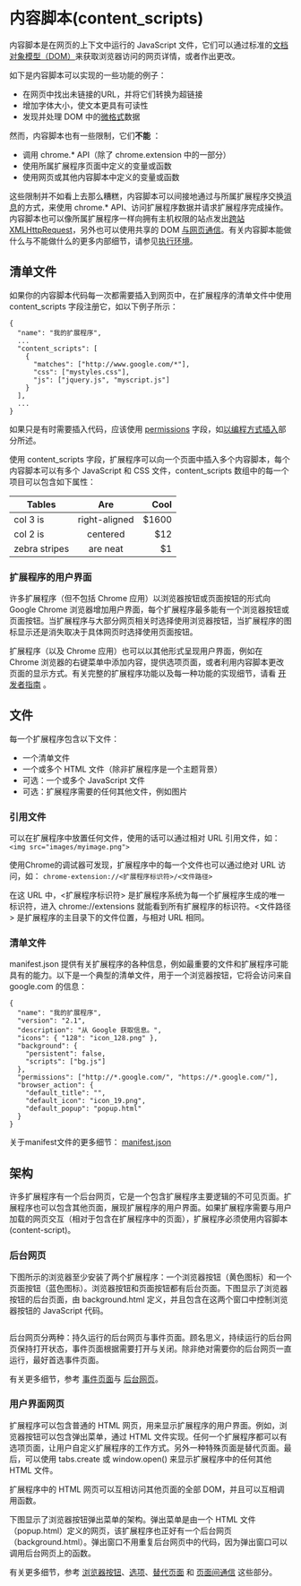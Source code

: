 # 内容脚本(content_scripts)

内容脚本是在网页的上下文中运行的 JavaScript 文件，它们可以通过标准的[文档对象模型（DOM）](http://www.w3.org/TR/DOM-Level-2-HTML/)来获取浏览器访问的网页详情，或者作出更改。

如下是内容脚本可以实现的一些功能的例子：

* 在网页中找出未链接的URL，并将它们转换为超链接
* 增加字体大小，使文本更具有可读性
* 发现并处理 DOM 中的[微格式](http://microformats.org/)数据

然而，内容脚本也有一些限制，它们**不能** ：

* 调用 chrome.* API（除了 chrome.extension 中的一部分）
* 使用所属扩展程序页面中定义的变量或函数
* 使用网页或其他内容脚本中定义的变量或函数

这些限制并不如看上去那么糟糕，内容脚本可以间接地通过与所属扩展程序交换[消息](messaging.md)的方式，来使用 chrome.* API、访问扩展程序数据并请求扩展程序完成操作。内容脚本也可以像所属扩展程序一样向拥有主机权限的站点发出[跨站 XMLHttpRequest](xhr.md)，另外也可以使用共享的 DOM [与网页通信](#host-page-communication)。有关内容脚本能做什么与不能做什么的更多内部细节，请参见[执行环境](#execution-environment)。

## 清单文件
如果你的内容脚本代码每一次都需要插入到网页中，在扩展程序的清单文件中使用 content_scripts 字段注册它，如以下例子所示：

```
{
  "name": "我的扩展程序",
  ...
  "content_scripts": [
    {
      "matches": ["http://www.google.com/*"],
      "css": ["mystyles.css"],
      "js": ["jquery.js", "myscript.js"]
    }
  ],
  ...
}
```
如果只是有时需要插入代码，应该使用 [permissions](declare_permissions.md) 字段，如[以编程方式插入](#pi)部分所述。

使用 content_scripts 字段，扩展程序可以向一个页面中插入多个内容脚本，每个内容脚本可以有多个 JavaScript 和 CSS 文件，content_scripts 数组中的每一个项目可以包含如下属性：

| Tables        | Are           | Cool  |
| ------------- |:-------------:| -----:|
| col 3 is      | right-aligned | $1600 |
| col 2 is      | centered      |   $12 |
| zebra stripes | are neat      |    $1 |



### 扩展程序的用户界面
许多扩展程序（但不包括 Chrome 应用）以浏览器按钮或页面按钮的形式向 Google Chrome 浏览器增加用户界面，每个扩展程序最多能有一个浏览器按钮或页面按钮。当扩展程序与大部分网页相关时选择使用浏览器按钮，当扩展程序的图标显示还是消失取决于具体网页时选择使用页面按钮。

扩展程序（以及 Chrome 应用）也可以以其他形式呈现用户界面，例如在 Chrome 浏览器的右键菜单中添加内容，提供选项页面，或者利用内容脚本更改页面的显示方式。有关完整的扩展程序功能以及每一种功能的实现细节，请看 [开发者指南]() 。

## 文件
每一个扩展程序包含以下文件：

* 一个清单文件
* 一个或多个 HTML 文件（除非扩展程序是一个主题背景）
* 可选：一个或多个 JavaScript 文件
* 可选：扩展程序需要的任何其他文件，例如图片

### 引用文件
可以在扩展程序中放置任何文件，使用的话可以通过相对 URL 引用文件，如：
` <img src="images/myimage.png"> `

使用Chrome的调试器可发现，扩展程序中的每一个文件也可以通过绝对 URL 访问，如：
`chrome-extension://<扩展程序标识符>/<文件路径>`

在这 URL 中，<扩展程序标识符> 是扩展程序系统为每一个扩展程序生成的唯一标识符，进入 chrome://extensions 就能看到所有扩展程序的标识符。<文件路径> 是扩展程序的主目录下的文件位置，与相对 URL 相同。

### 清单文件
manifest.json 提供有关扩展程序的各种信息，例如最重要的文件和扩展程序可能具有的能力。以下是一个典型的清单文件，用于一个浏览器按钮，它将会访问来自 google.com 的信息：

```
{
  "name": "我的扩展程序",
  "version": "2.1",
  "description": "从 Google 获取信息。",
  "icons": { "128": "icon_128.png" },
  "background": {
    "persistent": false,
    "scripts": ["bg.js"]
  },
  "permissions": ["http://*.google.com/", "https://*.google.com/"],
  "browser_action": {
    "default_title": "",
    "default_icon": "icon_19.png",
    "default_popup": "popup.html"
  }
}
```

关于manifest文件的更多细节： [manifest.json](manifest.md)


## 架构
许多扩展程序有一个后台网页，它是一个包含扩展程序主要逻辑的不可见页面。扩展程序也可以包含其他页面，展现扩展程序的用户界面。如果扩展程序需要与用户加载的网页交互（相对于包含在扩展程序中的页面），扩展程序必须使用内容脚本(content-script)。

### 后台网页
下图所示的浏览器至少安装了两个扩展程序：一个浏览器按钮（黄色图标）和一个页面按钮（蓝色图标）。浏览器按钮和页面按钮都有后台页面。下图显示了浏览器按钮的后台页面，由 background.html 定义，并且包含在这两个窗口中控制浏览器按钮的 JavaScript 代码。

![]()

后台网页分两种：持久运行的后台网页与事件页面。顾名思义，持续运行的后台网页保持打开状态，事件页面根据需要打开与关闭。除非绝对需要你的后台网页一直运行，最好首选事件页面。

有关更多细节，参考 [事件页面]()与 [后台网页]()。

### 用户界面网页
扩展程序可以包含普通的 HTML 网页，用来显示扩展程序的用户界面。例如，浏览器按钮可以包含弹出菜单，通过 HTML 文件实现。任何一个扩展程序都可以有选项页面，让用户自定义扩展程序的工作方式。另外一种特殊页面是替代页面。最后，可以使用 tabs.create 或 window.open() 来显示扩展程序中的任何其他 HTML 文件。

扩展程序中的 HTML 网页可以互相访问其他页面的全部 DOM，并且可以互相调用函数。

下图显示了浏览器按钮弹出菜单的架构。弹出菜单是由一个 HTML 文件（popup.html）定义的网页，该扩展程序也正好有一个后台网页（background.html）。弹出窗口不用重复后台网页中的代码，因为弹出窗口可以调用后台网页上的函数。


有关更多细节，参考 [浏览器按钮]()、[选项]()、[替代页面]() 和 [页面间通信]() 这些部分。


